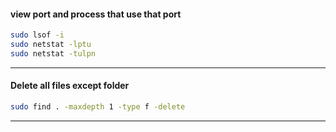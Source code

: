 #### view port and process that use that port
```sh
sudo lsof -i
sudo netstat -lptu
sudo netstat -tulpn
```
---

#### Delete all files except folder
```sh
sudo find . -maxdepth 1 -type f -delete
```
---
